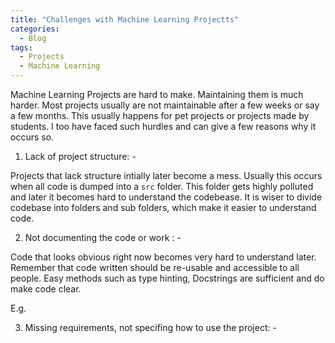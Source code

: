 ```yaml
---
title: "Challenges with Machine Learning Projectts"
categories:
  - Blog
tags:
  - Projects
  - Machine Learning
---
```



Machine Learning Projects are hard to make. Maintaining them is much harder.
Most projects usually are not maintainable after a few weeks or say a few months.
This usually happens for pet projects or projects made by students. I too have faced such hurdles and can give a few reasons why it occurs so.

1. Lack of project structure: -

Projects that lack structure intially later become a mess. Usually this occurs when all code is dumped into a `src` folder.
This folder gets highly polluted and later it becomes hard to understand the codebease.
It is wiser to divide codebase into folders and sub folders, which make it easier to understand code.

2. Not documenting the code or work : -

Code that looks obvious right now becomes very hard to understand later.
Remember that code written should be re-usable and accessible to all people.
Easy methods such as type hinting, Docstrings are sufficient and do make code clear.

E.g.

3. Missing requirements, not specifing how to use the project: - 

